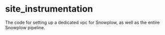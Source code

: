 # site_instrumentation

The code for setting up a dedicated vpc for Snowplow, as well as the entire Snowplow pipeline.

